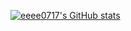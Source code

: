 [![eeee0717's GitHub stats](https://github-readme-stats.vercel.app/api?username=eeee0717)](https://github.com/anuraghazra/github-readme-stats)

<!--
**eeee0717/eeee0717** is a ✨ _special_ ✨ repository because its `README.md` (this file) appears on your GitHub profile.

Here are some ideas to get you started:

- 🔭 I’m currently working on ...
- 🌱 I’m currently learning ...
- 👯 I’m looking to collaborate on ...
- 🤔 I’m looking for help with ...
- 💬 Ask me about ...
- 📫 How to reach me: ...
- 😄 Pronouns: ...
- ⚡ Fun fact: ...
-->
